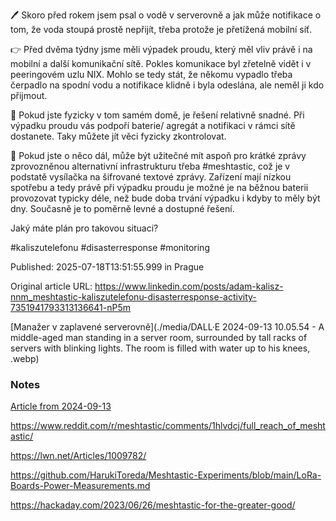 🖊️ Skoro před rokem jsem psal o vodě v serverovně a jak může notifikace o tom, že voda stoupá prostě nepřijít, třeba protože je přetížená mobilní síť.


👉 Před dvěma týdny jsme měli výpadek proudu, který měl vliv právě i na mobilní a další komunikační sítě. Pokles komunikace byl zřetelně vidět i v peeringovém uzlu NIX. Mohlo se tedy stát, že někomu vypadlo třeba čerpadlo na spodní vodu a notifikace klidně i byla odeslána, ale neměl ji kdo přijmout.


🏡 Pokud jste fyzicky v tom samém domě, je řešení relativně snadné. Při výpadku proudu vás podpoří baterie/ agregát a notifikaci v rámci sítě dostanete. Taky můžete jít věci fyzicky zkontrolovat.


🛜 Pokud jste o něco dál, může být užitečné mít aspoň pro krátké zprávy zprovozněnou alternativní infrastrukturu třeba #meshtastic, což je v podstatě vysílačka na šifrované textové zprávy. Zařízení mají nízkou spotřebu a tedy právě při výpadku proudu je možné je na běžnou baterii provozovat typicky déle, než bude doba trvání výpadku i kdyby to měly být dny. Současně je to poměrně levné a dostupné řešení.


Jaký máte plán pro takovou situaci?


#kaliszutelefonu #disasterresponse #monitoring

Published: 2025-07-18T13:51:55.999 in Prague

Original article URL: https://www.linkedin.com/posts/adam-kalisz-nnm_meshtastic-kaliszutelefonu-disasterresponse-activity-7351941793313136641-nP5m

[Manažer v zaplavené serverovně](./media/DALL·E 2024-09-13 10.05.54 - A middle-aged man standing in a server room, surrounded by tall racks of servers with blinking lights. The room is filled with water up to his knees, .webp)

### Notes

[Article from 2024-09-13](./2024-09-13T10:43:43.568-article.md)

https://www.reddit.com/r/meshtastic/comments/1hlvdcj/full_reach_of_meshtastic/

https://lwn.net/Articles/1009782/

https://github.com/HarukiToreda/Meshtastic-Experiments/blob/main/LoRa-Boards-Power-Measurements.md

https://hackaday.com/2023/06/26/meshtastic-for-the-greater-good/
